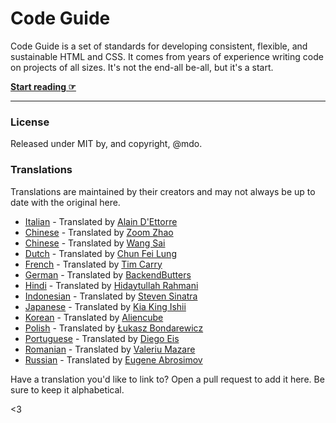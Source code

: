 # Code Guide

Code Guide is a set of standards for developing consistent, flexible, and sustainable HTML and CSS. It comes from years of experience writing code on projects of all sizes. It's not the end-all be-all, but it's a start.

**[Start reading ☞](https://codeguide.co)**

---

### License

Released under MIT by, and copyright, @mdo.

### Translations

Translations are maintained by their creators and may not always be up to date with the original here.

- [Italian](http://alaindet.github.io/code-guide/) - Translated by [Alain D'Ettorre](https://github.com/alaindet)
- [Chinese](http://zoomzhao.github.io/code-guide/) - Translated by [Zoom Zhao](https://github.com/ZoomZhao)
- [Chinese](http://codeguide.bootcss.com/) - Translated by [Wang Sai](https://github.com/wangsai)
- [Dutch](http://chunfeilung.github.io/code-guide/) - Translated by [Chun Fei Lung](https://github.com/chunfeilung)
- [French](http://pixelastic.github.io/code-guide/) - Translated by [Tim Carry](https://github.com/pixelastic/)
- [German](http://BackendButters.github.io/code-guide/) - Translated by [BackendButters](https://github.com/BackendButters)
- [Hindi](https://hidaytrahman.github.io/code-guide/) - Translated by [Hidaytullah Rahmani](https://github.com/hidaytrahman)
- [Indonesian](http://diagramatics.github.io/code-guide-id) - Translated by [Steven Sinatra](http://diagramatics.me)
- [Japanese](http://kia-king.com/code-guide/) - Translated by [Kia King Ishii](https://github.com/kiaking)
- [Korean](http://code-guide.aliencube.org/) - Translated by [Aliencube](https://github.com/aliencube)
- [Polish](http://bondarewicz.github.io/code-guide/) - Translated by [Łukasz Bondarewicz](https://github.com/bondarewicz)
- [Portuguese](http://diegoeis.github.io/code-guide/) - Translated by [Diego Eis](http://tableless.com.br/)
- [Romanian](http://vmazare.github.io/code-guide-romanian/) - Translated by [Valeriu Mazare](https://github.com/vmazare)
- [Russian](http://sadcitizen.github.io/code-guide/) - Translated by [Eugene Abrosimov](https://github.com/sadcitizen)

Have a translation you'd like to link to? Open a pull request to add it here. Be sure to keep it alphabetical.

<3
